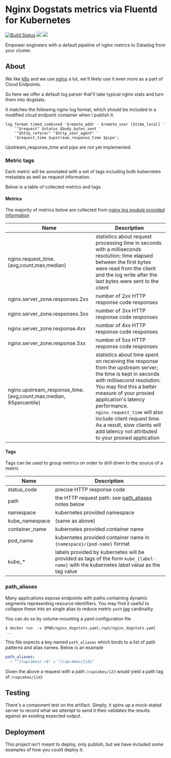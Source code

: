 # Nginx Dogstats metrics via Fluentd for Kubernetes
[![Build Status](https://travis-ci.org/meetup/k8s-nginx-dogstats.svg?branch=master)](https://travis-ci.org/meetup/k8s-nginx-dogstats)
[![](https://images.microbadger.com/badges/version/meetup/k8s-nginx-dogstats.svg)](https://microbadger.com/images/meetup/k8s-nginx-dogstats "Get your own version badge on microbadger.com")
[![](https://images.microbadger.com/badges/image/meetup/k8s-nginx-dogstats.svg)](https://microbadger.com/images/meetup/k8s-nginx-dogstats "Get your own image badge on microbadger.com")

Empower engineers with a default pipeline of
nginx metrics to Datadog from your cluster.

## About

We like [k8s](https://kubernetes.io/) and we use [nginx](https://www.nginx.com/) a lot, we'll likely
use it even more as a part of Cloud Endpoints.

So here we offer a default log parser that'll take
typical nginx stats and turn them into dogstats.

It matches the following nginx log format, which
should be included in a modified cloud endpoint
container when I publish it.

```
log_format timed_combined '$remote_addr - $remote_user [$time_local] '
    '"$request" $status $body_bytes_sent '
    '"$http_referer" "$http_user_agent" '
    '$request_time $upstream_response_time $pipe';
```

Upstream_response_time and pipe are not yet implemented.

### Metric tags

Each metric will be annotated with a set of tags including both kubernetes metadata
as well as request information.

Below is a table of collected metrics and tags

#### Metrics

The majority of metrics below are collected from [nginx log module provided information](http://nginx.org/en/docs/http/ngx_http_log_module.html)

| Name | Description |
|------|-------------|
| nginx.request_time.{avg,count,max,median} | statistics about request processing time in seconds with a milliseconds resolution; time elapsed between the first bytes were read from the client and the log write after the last bytes were sent to the client |
| nginx.server_zone.responses.2xx | number of 2xx HTTP response code responses |
| nginx.server_zone.responses.3xx | number of 3xx HTTP response code responses |
| nginx.server_zone.response.4xx | number of 4xx HTTP response code responses |
| nginx.server_zone.response.5xx | number of 5xx HTTP response code responses |
| nginx.upstream_response_time.{avg,count,max,median, 95percentile} | statistics about time spent on receiving the response from the upstream server; the time is kept in seconds with millisecond resolution. You may find this a better measure of your proxied application's latency performance. `nginx.request_time` will also include client request time. As a result, slow clients will add latency not attributed to your proxied application |

#### Tags

Tags can be used to group metrics on order to drill down to the source of a metric

| Name | Description |
|-|-|
| status_code | precise HTTP response code |
| path | the HTTP request path. see [path_aliases](#path_aliases) notes below  |
| namespace | kubernetes provided namespace |
| kube_namespace | (same as above)  |
| container_name | kubernetes provided container name |
| pod_name | kubernetes provided container name  in `{namespace}/{pod-name}` format  |
| kube_* | labels provided by kubernetes will be provided as tags of the form `kube_{label-name}` with the kubernetes label value as the tag value |
### path_aliases

Many applications expose endpoints with paths containing dynamic segments representing resource identifiers. You
may find it useful to collapse these into an single alias to reduce metric `path` [tag](#tags) cardinality.

You can do so by volume mounting a yaml configuration file
```
$ docker run  -v $PWD/nginx_dogstats.yaml:/opt/nginx_dogstats.yaml  ...
```

This file expects a key named `path_aliases` which binds to a list of path
patterns and alias names. Below is an example

```yaml
path_aliases:
  - "^/cupcakes/.+$" : "/cupcakes/{id}"
```

Given the above a request with a path `/cupcakes/123` would yield a path tag of `/cupcakes/{id}`


## Testing

There's a component test on the artifact.
Simply, it spins up a mock-statsd server to record
what we attempt to send it then validates the results
against an existing expected output.

## Deployment

This project isn't meant to deploy, only publish, but
we have included some examples of how you could deploy it.
